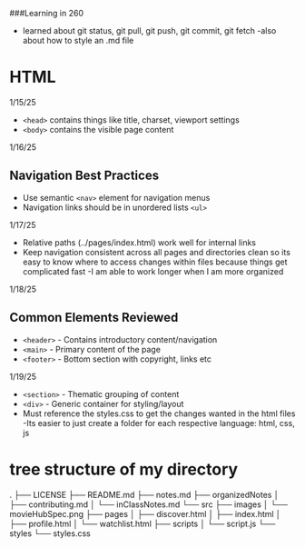 ###Learning in 260


- learned about git status, git pull, git push, git commit, git fetch
    -also about how to style an .md file 

# HTML 
1/15/25
- `<head>` contains things like title, charset, viewport settings
- `<body>` contains the visible page content

1/16/25
## Navigation Best Practices
- Use semantic `<nav>` element for navigation menus
- Navigation links should be in unordered lists `<ul>`

1/17/25
- Relative paths (../pages/index.html) work well for internal links
- Keep navigation consistent across all pages and directories clean so its easy to know where to access changes within files because things get complicated fast
-I am able to work longer when I am more organized

1/18/25
## Common Elements Reviewed
- `<header>` - Contains introductory content/navigation
- `<main>` - Primary content of the page
- `<footer>` - Bottom section with copyright, links etc

1/19/25
- `<section>` - Thematic grouping of content
- `<div>` - Generic container for styling/layout
- Must reference the styles.css to get the changes wanted in the html files
-Its easier to just create a folder for each respective language: html, css, js

# tree structure of my directory
.
├── LICENSE
├── README.md
├── notes.md
├── organizedNotes
│   ├── contributing.md
│   └── inClassNotes.md
└── src
    ├── images
    │   └── movieHubSpec.png
    ├── pages
    │   ├── discover.html
    │   ├── index.html
    │   ├── profile.html
    │   └── watchlist.html
    ├── scripts
    │   └── script.js
    └── styles
        └── styles.css

